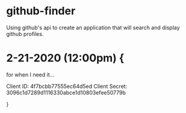 # github-finder
Using github's api to create an application that will search and display github profiles.


# 2-21-2020 (12:00pm) {
  for when I need it...

  Client ID: 4f7bcbb77555ec64d5ed
  Client Secret: 3096c1d7289d1116330abce1d10803efee50779b


  

}